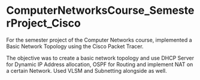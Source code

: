 # ComputerNetworksCourse_SemesterProject_Cisco

For the semester project of the Computer Networks course, implemented a Basic Network Topology using the Cisco Packet Tracer.

The objective was to create a basic network topology and use DHCP Server for Dynamic IP Address allocation, OSPF for Routing and implement NAT on a certain Network. Used VLSM and Subnetting alongside as well.
